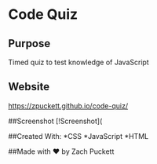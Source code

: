 # Code Quiz

## Purpose
Timed quiz to test knowledge of JavaScript

## Website
https://zpuckett.github.io/code-quiz/

##Screenshot
[!Screenshot](

##Created With:
*CSS
*JavaScript
*HTML

##Made with :heart: by Zach Puckett

